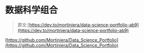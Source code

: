 # 数据科学组合

> 原文:[https://dev.to/mortiniera/data-science-portfolio-ab9](https://dev.to/mortiniera/data-science-portfolio-ab9)

[https://github.com/Mortiniera/Data_Science_Portfolio](https://github.com/Mortiniera/Data_Science_Portfolio)